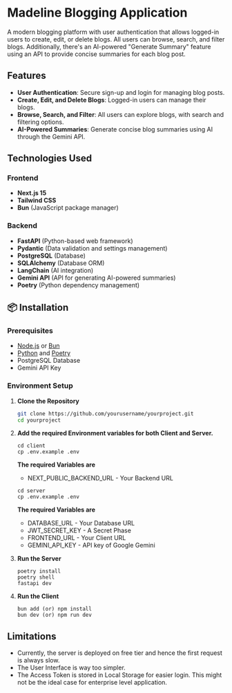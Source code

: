 # Madeline Blogging Application

A modern blogging platform with user authentication that allows logged-in users to create, edit, or delete blogs. All users can browse, search, and filter blogs. Additionally, there's an AI-powered "Generate Summary" feature using an API to provide concise summaries for each blog post.

## Features

- **User Authentication**: Secure sign-up and login for managing blog posts.
- **Create, Edit, and Delete Blogs**: Logged-in users can manage their blogs.
- **Browse, Search, and Filter**: All users can explore blogs, with search and filtering options.
- **AI-Powered Summaries**: Generate concise blog summaries using AI through the Gemini API.

## Technologies Used

### Frontend

- **Next.js 15**
- **Tailwind CSS**
- **Bun** (JavaScript package manager)

### Backend

- **FastAPI** (Python-based web framework)
- **Pydantic** (Data validation and settings management)
- **PostgreSQL** (Database)
- **SQLAlchemy** (Database ORM)
- **LangChain** (AI integration)
- **Gemini API** (API for generating AI-powered summaries)
- **Poetry** (Python dependency management)

## 📦 Installation

### Prerequisites

- [Node.js](https://nodejs.org/) or [Bun](https://bun.sh/)
- [Python](https://www.python.org/) and [Poetry](https://python-poetry.org/)
- PostgreSQL Database
- Gemini API Key

### Environment Setup

1. **Clone the Repository**

   ```bash
   git clone https://github.com/yourusername/yourproject.git
   cd yourproject
   ```

2. **Add the required Environment variables for both Client and Server.**

   ```
   cd client
   cp .env.example .env
   ```

   **The required Variables are**

   - NEXT_PUBLIC_BACKEND_URL - Your Backend URL

   ```
   cd server
   cp .env.example .env
   ```

   **The required Variables are**

   - DATABASE_URL - Your Database URL
   - JWT_SECRET_KEY - A Secret Phase
   - FRONTEND_URL - Your Client URL
   - GEMINI_API_KEY - API key of Google Gemini

3. **Run the Server**

   ```
   poetry install
   poetry shell
   fastapi dev
   ```

4. **Run the Client**

   ```
   bun add (or) npm install
   bun dev (or) npm run dev
   ```

## Limitations

- Currently, the server is deployed on free tier and hence the first request is always slow.
- The User Interface is way too simpler.
- The Access Token is stored in Local Storage for easier login. This might not be the ideal case for enterprise level application.